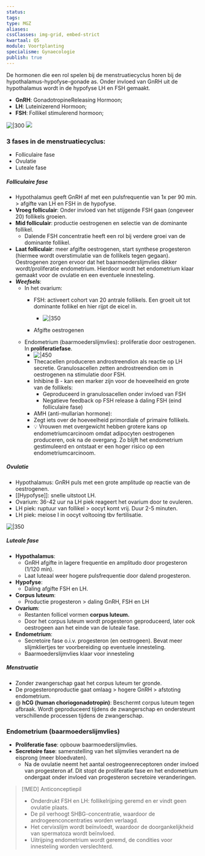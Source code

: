 ```yaml
---
status: 
tags: 
type: MGZ
aliases: 
cssClasses: img-grid, embed-strict
kwartaal: Q5
module: Voortplanting
specialisme: Gynaecologie
publish: true
---
```



De hormonen die een rol spelen bij de menstruatiecyclus horen bij de hypothalamus-hypofyse-gonade as. Onder invloed van GnRH uit de hypothalamus wordt in de hypofyse LH en FSH gemaakt.

- **GnRH**: GonadotropineReleasing Hormoon;
- **LH**: Luteinizerend Hormoon;
- **FSH**: Follikel stimulerend hormoon;


![|300](https://i.imgur.com/TxpeSbJ.png)
![](https://i.imgur.com/z3laTh6.png)


### 3 fases in de menstruatiecyclus:
- Folliculaire fase
- Ovulatie
- Luteale fase

##### Folliculaire fase
- Hypothalamus geeft GnRH af met een pulsfrequentie van 1x per 90 min. > afgifte van LH en FSH in de hypofyse.
- **Vroeg folliculair**: Onder invloed van het stijgende FSH gaan (ongeveer 20) follikels groeien.
- **Mid folliculair**: productie oestrogenen en selectie van de dominante follikel.
	- Dalende FSH concentratie heeft een rol bij verdere groei van de dominante follikel.
- **Laat folliculair**: meer afgifte oestrogenen, start synthese progesteron (hiermee wordt overstimulatie van de follikels tegen gegaan). Oestrogenen zorgen ervoor dat het baarmoederslijmvlies dikker wordt/proliferatie endometrium. Hierdoor wordt het endometrium klaar gemaakt voor de ovulatie en een eventuele innesteling.
- ***Weefsels***:  
    - In het ovarium:
        - FSH: activeert cohort van 20 antrale follikels. Een groeit uit tot dominante follikel en hier rijpt de eicel in.
	        - ![|350](https://i.imgur.com/J113WTG.png)

        - Afgifte oestrogenen
    - Endometrium (baarmoederslijmvlies): proliferatie door oestrogenen. In **proliferatiefase**.        
	    - ![|450](https://i.imgur.com/jCdrPMI.png)
		- Thecacellen produceren androstreendion als reactie op LH secretie. Granulosacellen zetten androstreendion om in oestrogenen na stimulatie door FSH.       
		- Inhibine B - kan een marker zijn voor de hoeveelheid en grote van de follikels:
			- Geproduceerd in granulosacellen onder invloed van FSH
			- Negatieve feedback op FSH release à daling FSH (eind folliculaire fase)
	    - AMH (anti-mullarian hormone):
        - Zegt iets over de hoeveelheid primordiale of primaire follikels.
		- 💡 Vrouwen met overgewicht hebben grotere kans op endometriumcarcinoom omdat adipocyten oestrogenen produceren, ook na de overgang. Zo blijft het endometrium gestimuleerd en ontstaat er een hoger risico op een endometriumcarcinoom.
##### Ovulatie
 - Hypothalamus: GnRH puls met een grote amplitude op reactie van de oestrogenen.
 - [[Hypofyse]]: snelle uitstoot LH.
 - Ovarium: 36-42 uur na LH piek reageert het ovarium door te ovuleren.
 - LH piek: ruptuur van follikel > oocyt komt vrij. Duur 2-5 minuten.
 - LH piek: meiose I in oocyt voltooing tbv fertilisatie.

![|350](https://i.imgur.com/q5dnA5p.png)



##### Luteale fase
 - **Hypothalamus**:
	 - GnRH afgifte in lagere frequentie en amplitudo door progesteron (1/120 min).
	 - Laat luteaal weer hogere pulsfrequentie door dalend progesteron.
 - **Hypofyse**:
	 - Daling afgifte FSH en LH.
 - **Corpus luteum**:
	 - Productie progesteron > daling GnRH, FSH en LH
 - **Ovarium**:
	 - Restanten follicel vormen **corpus luteum.**
	 - Door het corpus luteum wordt progesteron geproduceerd, later ook oestrogeen aan het einde van de luteale fase.
 - **Endometrium**:
	 - Secretoire fase o.i.v. progesteron (en oestrogeen). Bevat meer slijmkliertjes ter voorbereiding op eventuele innesteling.
	 - Baarmoederslijmvlies klaar voor innesteling

##### Menstruatie
- Zonder zwangerschap gaat het corpus luteum ter gronde.
- De progesteronproductie gaat omlaag > hogere GnRH > afstoting endometrium.
- @ **hCG (human choriogonadotropin)**: Beschermt corpus luteum tegen afbraak. Wordt geproduceerd tijdens de zwangerschap en ondersteunt verschillende processen tijdens de zwangerschap.

### Endometrium (baarmoederslijmvlies)
- **Proliferatie fase**: opbouw baarmoederslijmvlies.
- **Secretoire fase**: samenstelling van het slijmvlies verandert na de eisprong (meer bloedvaten).
    - Na de ovulatie neemt het aantal oestrogeenreceptoren onder invloed van progesteron af. Dit stopt de proliferatie fase en het endometrium ondergaat onder invloed van progesteron secretoire veranderingen.



> [!MED] Anticonceptiepil
> - Onderdrukt FSH en LH: follikelrijping geremd en er vindt geen ovulatie plaats.
> - De pil verhoogt SHBG-concentratie, waardoor de androgeenconcentraties worden verlaagd.
> - Het cervixslijm wordt beïnvloedt, waardoor de doorgankelijkheid van spermatoza wordt beïnvloed.
> - Uitrijping endometrium wordt geremd, de condities voor innesteling worden verslechterd.